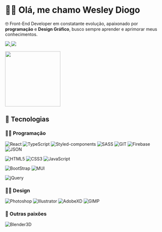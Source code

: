 # 🙋‍♂️ Olá, me chamo Wesley Diogo
🤓 Front-End Developer em constatante evolução, apaixonado por <b>programação</b> e <b>Design Gráfico</b>, busco sempre aprender e aprimorar meus conhecimentos.

<p>
  <a href="https://www.linkedin.com/in/wesleydiogo/">
    <img src="https://img.shields.io/badge/linkedin-%230077B5.svg?&style=for-the-badge&logo=linkedin&logoColor=white" />
  </a>
  <a href="https://discord.gg/wesleydiogo#7735">
    <img src="https://img.shields.io/badge/Discord-5865F2?style=for-the-badge&logo=discord&logoColor=white" />        
  </a>
</p>

<div>
  <!-<img height="180em" src="https://github-readme-stats.vercel.app/api?username=wesleydiogo&show_icons=true&theme=dark&include_all_commits=true&count_private=true"/>
  <img height="180em" src="https://github-readme-stats.vercel.app/api/top-langs/?username=wesleydiogo&layout=compact&langs_count=16&theme=dark"/>
</div>

## 🚀 Tecnologias

### 👨‍💻 Programação
![React](https://img.shields.io/badge/React-20232A?style=for-the-badge&logo=react&logoColor=61DAFB)
![TypeScript](https://img.shields.io/badge/TypeScript-007ACC?style=for-the-badge&logo=typescript&logoColor=white)
![Styled-components](https://img.shields.io/badge/styled--components-DB7093?style=for-the-badge&logo=styled-components&logoColor=white)
![SASS](https://img.shields.io/badge/Sass-CC6699?style=for-the-badge&logo=sass&logoColor=white)
![GIT](https://img.shields.io/badge/GIT-E44C30?style=for-the-badge&logo=git&logoColor=white)
![Firebase](https://img.shields.io/badge/firebase-ffca28?style=for-the-badge&logo=firebase&logoColor=black)
![JSON](https://img.shields.io/badge/json-5E5C5C?style=for-the-badge&logo=json&logoColor=white)

![HTML5](https://img.shields.io/badge/HTML5-E34F26?style=for-the-badge&logo=html5&logoColor=white)
![CSS3](https://img.shields.io/badge/CSS3-1572B6?style=for-the-badge&logo=css3&logoColor=white)
![JavaScript](https://img.shields.io/badge/JavaScript-323330?style=for-the-badge&logo=javascript&logoColor=F7DF1E)

![BootStrap](https://img.shields.io/badge/Bootstrap-563D7C?style=for-the-badge&logo=bootstrap&logoColor=white)
![MUI](https://img.shields.io/badge/Material%20UI-007FFF?style=for-the-badge&logo=mui&logoColor=white)

![jQuery](https://img.shields.io/badge/jQuery-0769AD?style=for-the-badge&logo=jquery&logoColor=white)

### ✍🏻 Design
![Photoshop](https://img.shields.io/badge/Adobe%20Photoshop-31A8FF?style=for-the-badge&logo=Adobe%20Photoshop&logoColor=black)
![Illustrator](https://img.shields.io/badge/Adobe%20Illustrator-FF9A00?style=for-the-badge&logo=adobe%20illustrator&logoColor=white)
![AdobeXD](https://img.shields.io/badge/Adobe%20XD-470137?style=for-the-badge&logo=Adobe%20XD&logoColor=#FF61F6)
![GIMP](https://img.shields.io/badge/gimp-5C5543?style=for-the-badge&logo=gimp&logoColor=white)

### 👾 Outras paixões
![Blender3D](https://img.shields.io/badge/blender-%23F5792A.svg?style=for-the-badge&logo=blender&logoColor=white)
